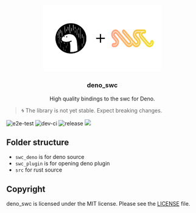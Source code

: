 <br />
<p align="center">
  <a href="https://github.com/divy-beta/deno_swc">
    <img src="./assets/deno_swc.png" alt="deno_swc logo" width="310">
  </a>
  <h3 align="center">deno_swc</h3>

  <p align="center">
    High quality bindings to the swc for Deno.
 </p>
</p>

> 🌀 The library is not yet stable. Expect breaking changes.

![e2e-test](https://github.com/nestdotland/deno_swc/workflows/e2e-test/badge.svg)
![dev-ci](https://github.com/nestdotland/deno_swc/workflows/dev-ci/badge.svg)
![release](https://github.com/nestdotland/deno_swc/workflows/release/badge.svg)
![](https://img.shields.io/github/v/release/nestdotland/deno_swc?style=plastic)

## Folder structure
- `swc_deno` is for deno source
- `swc_plugin` is for opening deno plugin
- `src` for rust source

## Copyright

deno_swc is licensed under the MIT license. Please see the [LICENSE](LICENSE) file.
